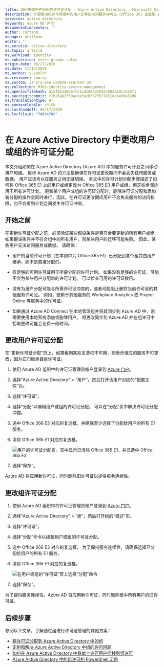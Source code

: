 ```yaml
---
title: 如何更改用户和组的许可证分配 - Azure Active Directory | Microsoft Docs
description: 介绍使用组许可将组中的用户迁移到不同服务许可证（Office 365 企业版 E1 和 E3）的建议过程
services: active-directory
keywords: Azure AD 许可
documentationcenter: ''
author: curtand
manager: mtillman
editor: ''
ms.service: active-directory
ms.topic: article
ms.workload: identity
ms.subservice: users-groups-roles
origin.date: 09/27/2019
ms.date: 11/14/2019
ms.author: v-junlch
ms.reviewer: sumitp
ms.custom: it-pro;seo-update-azuread-jan
ms.collection: M365-identity-device-management
ms.openlocfilehash: a15f8a1a09efc51cdcd842c81ecb0288dcc529f1
ms.sourcegitcommit: c1ba5a62f30ac0a3acb337fb77431de6493e6096
ms.translationtype: HT
ms.contentlocale: zh-CN
ms.lasthandoff: 04/17/2020
ms.locfileid: "74084789"
---
```

# <a name="change-license-assignments-for-a-user-or-group-in-azure-active-directory"></a>在 Azure Active Directory 中更改用户或组的许可证分配

本文介绍如何在 Azure Active Directory (Azure AD) 中的服务许可计划之间移动用户和组。 目标 Azure AD 的方法是确保在许可证更改期间不会丢失任何服务或数据。 用户应该可以在服务之间无缝切换。 本文中的许可计划分配步骤描述了如何将 Office 365 E1 上的用户或组更改为 Office 365 E3 用户或组，但这些步骤适用于所有许可计划。 更新某个用户或组的许可证分配时，删除许可证分配和添加新分配的操作会同时进行，因此，在许可证更改期间用户不会失去服务的访问权限，也不会看到计划之间发生许可证冲突。

## <a name="before-you-begin"></a>开始之前

在更新许可证分配之前，必须验证某些假设条件是否符合要更新的所有用户或组。 如果假设条件并不符合组中的所有用户，则某些用户的迁移可能失败。 因此，某些用户无法访问服务或数据。 请确保：

- 用户的当前许可计划（在本例中为 Office 365 E1）已分配到某个组并由用户继承，而不是直接分配的。

- 有足够的可用许可证用于所要分配的许可计划。 如果没有足够的许可证，可能不会为某些用户分配新的许可计划。 可以检查可用的许可证数目。

- 没有为用户分配可能与所需许可证冲突的，或者可能阻止删除当前许可证的其他服务许可证。 例如，依赖于其他服务的 Workplace Analytics 或 Project Online 等服务中的许可证。

- 如果通过 Azure AD Connect 在本地管理组并将其同步到 Azure AD 中，则需要使用本地系统添加或删除用户。 将更改同步到 Azure AD 并在组许可中拾取更改可能会花费一段时间。

## <a name="change-user-license-assignments"></a>更改用户许可证分配

在“更新许可证分配”页上，如果看到某些复选框不可用，则表示相应的服务不可更改，因为它们继承自组许可证。 

1. 使用 Azure AD 组织中的许可证管理员帐户登录到 [Azure 门户](https://portal.azure.cn/)。
1. 选择“Azure Active Directory” > “用户”，然后打开该用户对应的“配置文件”页。
1. 选择“许可证”。 
1. 选择“分配”以编辑用户或组的许可证分配。  可以在“分配”页中解决许可证分配冲突。 
1. 选中 Office 366 E3 对应的复选框，并确保至少选择了分配给用户的所有 E1 服务。
1. 清除 Office 365 E1 对应的复选框。

    ![用户的许可证分配页，其中显示已清除 Office 365 E1，并已选中 Office 365 E3](./media/licensing-groups-change-licenses/update-user-license-assignments.png)

1. 选择“保存”。 

Azure AD 将应用新许可证，同时删除旧许可证以提供服务连续性。

## <a name="change-group-license-assignments"></a>更改组许可证分配

1. 使用 Azure AD 组织中的许可证管理员帐户登录到 [Azure 门户](https://portal.azure.cn/)。
1. 选择“Azure Active Directory” > “组”，然后打开组的“概述”页。
1. 选择“许可证”。 
1. 选择“分配”命令以编辑用户或组的许可证分配。 
1. 选中 Office 366 E3 对应的复选框。 为了保持服务连续性，请确保选择已分配给用户的所有 E1 服务。
1. 清除 Office 365 E1 对应的复选框。

    ![在用户或组的“许可证”页上选择“分配”命令](./media/licensing-groups-change-licenses/update-group-license-assignments.png)

1. 选择“保存”。 

为了提供服务连续性，Azure AD 将应用新许可证，同时删除组中所有用户的旧许可证。

## <a name="next-steps"></a>后续步骤

参阅以下文章，了解通过组进行许可证管理的其他方案：

- [将许可证分配到 Azure Active Directory 中的组](../users-groups-roles/licensing-groups-assign.md)
- [识别和解决 Azure Active Directory 中组的许可问题](../users-groups-roles/licensing-groups-resolve-problems.md)
- [如何在 Azure Active Directory 中将单个许可用户迁移到组许可](../users-groups-roles/licensing-groups-migrate-users.md)
- [Azure Active Directory 中的组许可的 PowerShell 示例](../users-groups-roles/licensing-ps-examples.md)

<!-- Update_Description: wording update -->